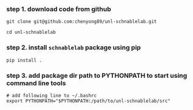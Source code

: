 ### step 1. download code from github
```
git clone git@github.com:chenyong89/unl-schnablelab.git

cd unl-schnablelab
```

### step 2. install `schnablelab` package using pip 
```
pip install .
```

### step 3. add package dir path to PYTHONPATH to start using command line tools
```
# add following line to ~/.bashrc
export PYTHONPATH="$PYTHONPATH:/path/to/unl-schnablelab/src"
```